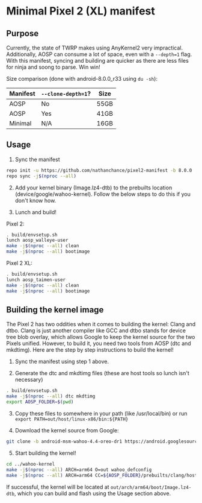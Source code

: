 # Minimal Pixel 2 (XL) manifest

## Purpose

Currently, the state of TWRP makes using AnyKernel2 very impractical. Additionally, AOSP can consume a lot of space, even with a `--depth=1` flag. With this manifest, syncing and building are quicker as there are less files for ninja and soong to parse. Win win!

Size comparison (done with android-8.0.0_r33 using `du -sh`):

| Manifest | `--clone-depth=1`? | Size |
| -------- | ------------------ | ---- |
| AOSP     | No                 | 55GB |
| AOSP     | Yes                | 41GB |
| Minimal  | N/A                | 16GB |

## Usage

1. Sync the manifest
```bash
repo init -u https://github.com/nathanchance/pixel2-manifest -b 8.0.0
repo sync -j$(nproc --all)
```

2. Add your kernel binary (Image.lz4-dtb) to the prebuilts location (device/google/wahoo-kernel). Follow the below steps to do this if you don't know how.

3. Lunch and build!

Pixel 2:
```bash
. build/envsetup.sh
lunch aosp_walleye-user
make -j$(nproc --all) clean
make -j$(nproc --all) bootimage
```

Pixel 2 XL:
```bash
. build/envsetup.sh
lunch aosp_taimen-user
make -j$(nproc --all) clean
make -j$(nproc --all) bootimage
```

## Building the kernel image

The Pixel 2 has two oddities when it comes to building the kernel: Clang and dtbo. Clang is just another compiler like GCC and dtbo stands for device tree blob overlay, which allows Google to keep the kernel source for the two Pixels unified. However, to build it, you need two tools from AOSP (dtc and mkdtimg). Here are the step by step instructions to build the kernel!

1. Sync the manifest using step 1 above.

2. Generate the dtc and mkdtimg files (these are host tools so lunch isn't necessary)
```bash
. build/envsetup.sh
make -j$(nproc --all) dtc mkdtimg
export AOSP_FOLDER=$(pwd)
```

3. Copy these files to somewhere in your path (like /usr/local/bin) or run `export PATH=out/host/linux-x86/bin:${PATH}`

4. Download the kernel source from Google:
```bash
git clone -b android-msm-wahoo-4.4-oreo-dr1 https://android.googlesource.com/kernel/msm ../wahoo-kernel
```

5. Start building the kernel!
```bash
cd ../wahoo-kernel
make -j$(nproc --all) ARCH=arm64 O=out wahoo_defconfig
make -j$(nproc --all) ARCH=arm64 CC=${AOSP_FOLDER}/prebuilts/clang/host/linux-x86/clang-3859424/bin/clang CLANG_TRIPLE=aarch64-linux-gnu- CROSS_COMPILE=${AOSP_FOLDER}/prebuilts/gcc/linux-x86/aarch64/aarch64-linux-android-4.9/bin/aarch64-linux-android- O=out
```

If successful, the kernel will be located at `out/arch/arm64/boot/Image.lz4-dtb`, which you can build and flash using the Usage section above.
